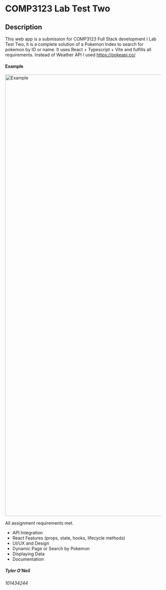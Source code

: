 # COMP3123 Lab Test Two

## Description

This web app is a submission for COMP3123 Full Stack development I Lab Test Two, it is a complete solution of a Pokemon Index to search for pokemon by ID or name. It uses React + Typescript + Vite and fulfills all requirements. Instead of Weather API I used https://pokeapi.co/

#### Example

<img width="1420" alt="Example" src="https://github.com/user-attachments/assets/15629b2d-9c34-4c98-9ed6-8e1581349212">

All assignment requirements met.

- API Integration
- React Features (props, state, hooks, lifecycle methods)
- UI/UX and Design
- Dynamic Page or Search by Pokemon
- Displaying Data
- Documentation

##### Tyler O'Neil

###### 101434244

